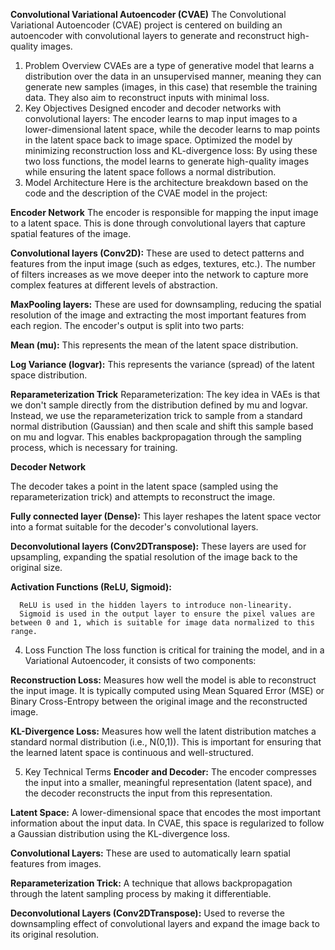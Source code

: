 **Convolutional Variational Autoencoder (CVAE)**
      The Convolutional Variational Autoencoder (CVAE) project is centered on building an autoencoder with convolutional layers to generate and reconstruct high-quality images.
1. Problem Overview
   CVAEs are a type of generative model that learns a distribution over the data in an unsupervised manner, meaning they can generate new samples (images, in this case)
   that resemble the training data. They also aim to reconstruct inputs with minimal loss.
2. Key Objectives
    Designed encoder and decoder networks with convolutional layers: The encoder learns to map input images to a lower-dimensional latent space,
    while the decoder learns to map points in the latent space back to image space. Optimized the model by minimizing reconstruction loss and
    KL-divergence loss: By using these two loss functions, the model learns to generate high-quality images while ensuring the latent space follows a normal distribution.
3. Model Architecture
    Here is the architecture breakdown based on the code and the description of the CVAE model in the project:

**Encoder Network**
The encoder is responsible for mapping the input image to a latent space. This is done through convolutional layers that capture spatial features of the image.

**Convolutional layers (Conv2D):** 
These are used to detect patterns and features from the input image (such as edges, textures, etc.). The number of filters increases as we move deeper into the network to capture more complex features at different levels of abstraction.

**MaxPooling layers:** These are used for downsampling, reducing the spatial resolution of the image and extracting the most important features from each region.
The encoder's output is split into two parts:

**Mean (mu):** This represents the mean of the latent space distribution.

**Log Variance (logvar):** This represents the variance (spread) of the latent space distribution.


**Reparameterization Trick**
Reparameterization: The key idea in VAEs is that we don't sample directly from the distribution defined by mu and logvar. Instead, 
we use the reparameterization trick to sample from a standard normal distribution (Gaussian) and then scale and shift this sample based on mu and logvar. 
This enables backpropagation through the sampling process, which is necessary for training.


**Decoder Network**

The decoder takes a point in the latent space (sampled using the reparameterization trick) and attempts to reconstruct the image.

**Fully connected layer (Dense):** This layer reshapes the latent space vector into a format suitable for the decoder's convolutional layers.

**Deconvolutional layers (Conv2DTranspose):** These layers are used for upsampling, expanding the spatial resolution of the image back to the original size.

**Activation Functions (ReLU, Sigmoid):**

      ReLU is used in the hidden layers to introduce non-linearity.
      Sigmoid is used in the output layer to ensure the pixel values are between 0 and 1, which is suitable for image data normalized to this range.

4. Loss Function
The loss function is critical for training the model, and in a Variational Autoencoder, it consists of two components:

**Reconstruction Loss:** Measures how well the model is able to reconstruct the input image. It is typically computed using Mean Squared Error (MSE) or Binary Cross-Entropy between the original image and the reconstructed image.

**KL-Divergence Loss:** Measures how well the latent distribution matches a standard normal distribution (i.e., N(0,1)). 
This is important for ensuring that the learned latent space is continuous and well-structured.

5. Key Technical Terms
**Encoder and Decoder:** The encoder compresses the input into a smaller, meaningful representation (latent space), and the decoder reconstructs the input from this representation.

**Latent Space:** A lower-dimensional space that encodes the most important information about the input data. In CVAE, this space is regularized to follow a Gaussian distribution using the KL-divergence loss.

**Convolutional Layers:** These are used to automatically learn spatial features from images.

**Reparameterization Trick:** A technique that allows backpropagation through the latent sampling process by making it differentiable.

**Deconvolutional Layers (Conv2DTranspose):** Used to reverse the downsampling effect of convolutional layers and expand the image back to its original resolution.
